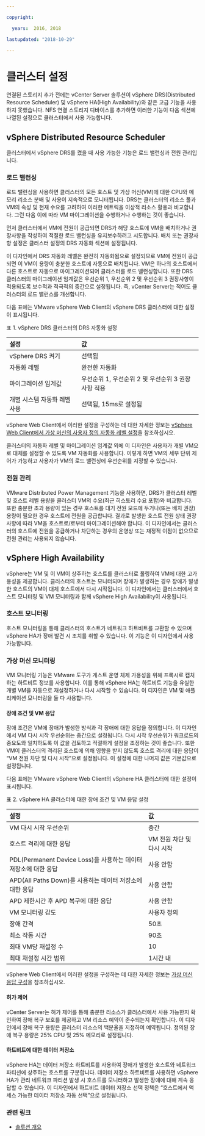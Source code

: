 ```yaml
---

copyright:

  years:  2016, 2018

lastupdated: "2018-10-29"

---
```


# 클러스터 설정

연결된 스토리지 추가 전에는 vCenter Server 솔루션이 vSphere DRS(Distributed Resource Scheduler) 및 vSphere HA(High Availability)와 같은 고급 기능을 사용하지 못했습니다. NFS 연결 스토리지 디바이스를 추가하면 이러한 기능이 다음 섹션에 나열된 설정으로 클러스터에서 사용 가능합니다.

## vSphere Distributed Resource Scheduler

클러스터에서 vSphere DRS를 켰을 때 사용 가능한 기능은 로드 밸런싱과 전원 관리입니다.

### 로드 밸런싱

로드 밸런싱을 사용하면 클러스터의 모든 호스트 및 가상 머신(VM)에 대한 CPU와 메모리 리소스 분배 및 사용이 지속적으로 모니터됩니다. DRS는 클러스터의 리소스 풀과 VM의 속성 및 현재 수요를 고려하여 이러한 메트릭을 이상적 리소스 활용과 비교합니다. 그런 다음 이에 따라 VM 마이그레이션을 수행하거나 수행하는 것이 좋습니다.

먼저 클러스터에서 VM에 전원이 공급되면 DRS가 해당 호스트에 VM을 배치하거나 권장사항을 작성하여 적절한 로드 밸런싱을 유지보수하려고 시도합니다. 배치 또는 권장사항 설정은 클러스터 설정의 DRS 자동화 섹션에 설정됩니다.

이 디자인에서 DRS 자동화 레벨은 완전히 자동화됨으로 설정되므로 VM에 전원이 공급되면 이 VM이 용량이 충분한 호스트에 자동으로 배치됩니다. VM은 하나의 호스트에서 다른 호스트로 자동으로 마이그레이션되어 클러스터를 로드 밸런싱합니다. 또한 DRS 클러스터의 마이그레이션 임계값은 우선순위 1, 우선순위 2 및 우선순위 3 권장사항이 적용되도록 보수적과 적극적의 중간으로 설정됩니다. 즉, vCenter Server는 적어도 클러스터의 로드 밸런스를 개선합니다.

다음 표에는 VMware vSphere Web Client의 vSphere DRS 클러스터에 대한 설정이 표시됩니다.

표 1. vSphere DRS 클러스터의 DRS 자동화 설정

|설정             |값  |
|:------------------- |:------ |
| vSphere DRS 켜기 | 선택됨 |
| 자동화 레벨 | 완전한 자동화 |
| 마이그레이션 임계값 | 우선순위 1, 우선순위 2 및 우선순위 3 권장사항 적용 |
| 개별 시스템 자동화 레벨 사용 | 선택됨, 15ms로 설정됨 |

vSphere Web Client에서 이러한 설정을 구성하는 데 대한 자세한 정보는 [vSphere Web Client에서 가상 머신의 사용자 정의 자동화 레벨 설정](https://docs.vmware.com/en/VMware-vSphere/5.5/com.vmware.vsphere.resmgmt.doc/GUID-C21C0609-923B-46FB-920C-887F00DBCAB9.html)을 참조하십시오.

클러스터의 자동화 레벨 및 마이그레이션 임계값 외에 이 디자인은 사용자가 개별 VM으로 대체를 설정할 수 있도록 VM 자동화를 사용합니다. 이렇게 하면 VM의 세부 단위 제어가 가능하고 사용자가 VM의 로드 밸런싱에 우선순위를 지정할 수 있습니다.

### 전원 관리

VMware Distributed Power Management 기능을 사용하면, DRS가 클러스터 레벨 및 호스트 레벨 용량을 클러스터 VM의 수요(최근 히스토리 수요 포함)와 비교합니다. 또한 충분한 초과 용량이 있는 경우 호스트를 대기 전원 모드에 두거나(또는 배치 권장) 용량이 필요한 경우 호스트에 전원을 공급합니다. 결과로 발생한 호스트 전원 상태 권장사항에 따라 VM을 호스트로/로부터 마이그레이션해야 합니다.
이 디자인에서는 클러스터의 호스트에 전원을 공급하거나 차단하는 경우의 운영상 또는 재정적 이점이 없으므로 전원 관리는 사용되지 않습니다.

## vSphere High Availability

vSphere는 VM 및 이 VM이 상주하는 호스트를 클러스터로 풀링하여 VM에 대한 고가용성을 제공합니다. 클러스터의 호스트는 모니터되며 장애가 발생하는 경우 장애가 발생한 호스트의 VM이 대체 호스트에서 다시 시작됩니다.
이 디자인에서는 클러스터에서 호스트 모니터링 및 VM 모니터링과 함께 vSphere High Availability이 사용됩니다.

### 호스트 모니터링

호스트 모니터링을 통해 클러스터의 호스트가 네트워크 하트비트를 교환할 수 있으며 vSphere HA가 장애 발견 시 조치를 취할 수 있습니다. 이 기능은 이 디자인에서 사용 가능합니다.

### 가상 머신 모니터링

VM 모니터링 기능은 VMware 도구가 게스트 운영 체제 가용성을 위해 프록시로 캡처하는 하트비트 정보를 사용합니다. 이를 통해 vSphere HA는 하트비트 기능을 유실한 개별 VM을 자동으로 재설정하거나 다시 시작할 수 있습니다. 이 디자인은 VM 및 애플리케이션 모니터링을 둘 다 사용합니다.

#### 장애 조건 및 VM 응답

장애 조건은 VM에 장애가 발생한 방식과 각 장애에 대한 응답을 정의합니다. 이 디자인에서 VM 다시 시작 우선순위는 중간으로 설정됩니다. 다시 시작 우선순위가 워크로드의 중요도와 일치하도록 이 값을 검토하고 적절하게 설정을 조정하는 것이 좋습니다. 또한 VM이 클러스터의 격리된 호스트에 의해 영향을 받지 않도록 호스트 격리에 대한 응답이 “VM 전원 차단 및 다시 시작”으로 설정됩니다. 이 설정에 대한 나머지 값은 기본값으로 설정됩니다.

다음 표에는 VMware vSphere Web Client의 vSphere HA 클러스터에 대한 설정이 표시됩니다.

표 2. vSphere HA 클러스터에 대한 장애 조건 및 VM 응답 설정

|설정             |값  |
|:------------------- |:------ |
| VM 다시 시작 우선순위 |중간 |
| 호스트 격리에 대한 응답 | VM 전원 차단 및 다시 시작 |
| PDL(Permanent Device Loss)을 사용하는 데이터 저장소에 대한 응답 | 사용 안함 |
| APD(All Paths Down)를 사용하는 데이터 저장소에 대한 응답 | 사용 안함 |
| APD 제한시간 후 APD 복구에 대한 응답 | 사용 안함 |
| VM 모니터링 감도 | 사용자 정의 |
| 장애 간격 | 50초 |
| 최소 작동 시간 | 90초 |
| 최대 VM당 재설정 수 |10 |
| 최대 재설정 시간 범위 | 1시간 내 |

vSphere Web Client에서 이러한 설정을 구성하는 데 대한 자세한 정보는 [가상 머신 응답 구성](https://docs.vmware.com/en/VMware-vSphere/6.0/com.vmware.vsphere.avail.doc/GUID-3DAED2B1-55B8-4877-BD0F-BC57C10A516C.html)을 참조하십시오.

#### 허가 제어

vCenter Server는 허가 제어를 통해 충분한 리소스가 클러스터에서 사용 가능한지 확인하여 장애 복구 보호를 제공하고 VM 리소스 예약이 준수되는지 확인합니다. 이 디자인에서 장애 복구 용량은 클러스터 리소스의 백분율을 지정하여 예약됩니다. 정의된 장애 복구 용량은 25% CPU 및 25% 메모리로 설정됩니다.

#### 하트비트에 대한 데이터 저장소

vSphere HA는 데이터 저장소 하트비트를 사용하여 장애가 발생한 호스트와 네트워크 파티션에 상주하는 호스트를 구분합니다. 데이터 저장소 하트비트를 사용하면 vSphere HA가 관리 네트워크 파티션 발생 시 호스트를 모니터하고 발생한 장애에 대해 계속 응답할 수 있습니다. 이 디자인에서 하트비트 데이터 저장소 선택 정책은 “호스트에서 액세스 가능한 데이터 저장소 자동 선택”으로 설정됩니다.

### 관련 링크

* [솔루션 개요](../solution/solution_overview.html)
